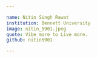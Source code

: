 ```yaml
---

name: Nitin Singh Rawat		
institution: Bennett University
image: nitin_5901.jpeg
quote: Vibe more to Live more.
github: nitin5901

---
```

